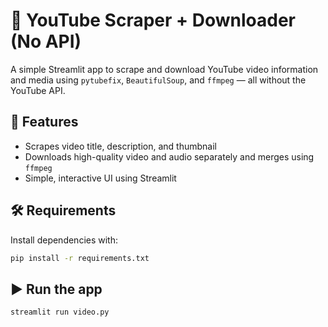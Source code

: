 # 🎥 YouTube Scraper + Downloader (No API)

A simple Streamlit app to scrape and download YouTube video information and media using `pytubefix`, `BeautifulSoup`, and `ffmpeg` — all without the YouTube API.

## 🚀 Features
- Scrapes video title, description, and thumbnail
- Downloads high-quality video and audio separately and merges using `ffmpeg`
- Simple, interactive UI using Streamlit

## 🛠️ Requirements

Install dependencies with:

```bash
pip install -r requirements.txt
```

## ▶️ Run the app

```bash
streamlit run video.py
```
